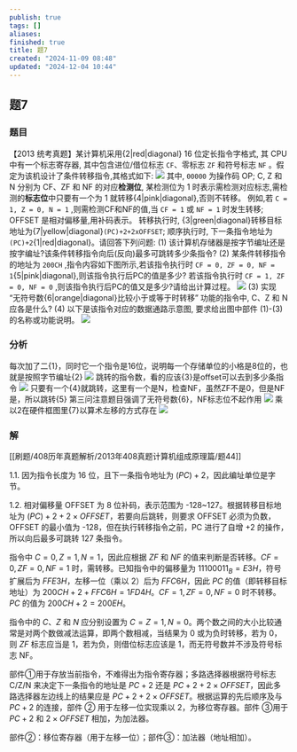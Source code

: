 ```yaml
---
publish: true
tags: []
aliases: 
finished: true
title: 题7
created: "2024-11-09 08:48"
updated: "2024-12-04 10:44"
---
```

## 题7
### 题目
【2013 统考真题】某计算机采用{2|red|diagonal} 16 位定长指令字格式, 其 CPU 中有一个标志寄存器, 其中包含进位/借位标志 `CF`、零标志 `ZF` 和符号标志 `NF` 。假定为该机设计了条件转移指令,其格式如下:
![](https://img.hwenyi.tech/202411101650411.webp)
其中, `00000` 为操作码 OP; C, Z 和 N 分别为 CF、ZF 和 NF 的对应**检测位**, 某检测位为 1 时表示需检测对应标志,需检测的**标志位**中只要有一个为 1 就转移{4|pink|diagonal},否则不转移。
例如,若 `C = 1, Z = 0, N = 1` ,则需检测CF和NF的值,当 `CF = 1` 或 `NF = 1` 时发生转移; 
OFFSET 是相对偏移量,用补码表示。
转移执行时, {3|green|diagonal}转移目标地址为{7|yellow|diagonal}`(PC)+2+2xOFFSET`; 
顺序执行时, 下一条指令地址为`(PC)+2`{1|red|diagonal}。请回答下列问题:
(1) 该计算机存储器是按字节编址还是按字编址?该条件转移指令向后(反向)最多可跳转多少条指令?
(2) 某条件转移指令的地址为 `200CH` ,指令内容如下图所示,若该指令执行时 `CF = 0, ZF = 0, NF = 1`{5|pink|diagonal},则该指令执行后PC的值是多少? 若该指令执行时 `CF = 1, ZF = 0, NF = 0` ,则该指令执行后PC的值又是多少?请给出计算过程。
![](https://img.hwenyi.tech/202411121207074.webp)
(3) 实现 “无符号数{6|orange|diagonal}比较小于或等于时转移” 功能的指令中, C、Z 和 N 应各是什么?
(4) 以下是该指令对应的数据通路示意图, 要求给出图中部件 (1)-(3) 的名称或功能说明。
![](https://img.hwenyi.tech/202411101651062.webp)
### 分析
每次加了二{1}，同时它一个指令是16位，说明每一个存储单位的小格是8位的，也就是按照字节编址{2}
![](https://img.hwenyi.tech/202411121221898.webp)
跳转的指令数，看的应该{3}是offset可以去到多少条指令
![](https://img.hwenyi.tech/202411121239164.webp)
只要有一个{4}就跳转，这里有一个是N，检查NF，虽然ZF不是0，但是NF是，所以跳转{5}
第三问注意题目强调了无符号数{6}，NF标志位不起作用
![](https://img.hwenyi.tech/202411121251706.webp)
乘以2在硬件框图里{7}以算术左移的方式存在
![](https://img.hwenyi.tech/202411121254962.webp)
### 解
[[刷题/408历年真题解析/2013年408真题计算机组成原理篇/题44]]

1.1. 因为指令长度为 16 位，且下一条指令地址为 $(PC) + 2$，因此编址单位是字节。

1.2. 相对偏移量 OFFSET 为 8 位补码，表示范围为 -128~127。根据转移目标地址为 $(PC) + 2 + 2 \times OFFSET$，若要向后跳转，则要求 OFFSET 必须为负数，OFFSET 的最小值为 -128，但在执行转移指令之前，PC 进行了自增 +2 的操作，所以向后最多可跳转 127 条指令。

指令中 $C = 0, Z = 1, N = 1$，因此应根据 $ZF$ 和 $NF$ 的值来判断是否转移。$CF = 0, ZF = 0, NF = 1$ 时，需转移。已知指令中的偏移量为 $11100011_B = E3H$，符号扩展后为 $FFE3H$，左移一位（乘以 2）后为 $FFC6H$，因此 $PC$ 的值（即转移目标地址）为 $200CH + 2 + FFC6H = 1FD4H$。$CF = 1, ZF = 0, NF = 0$ 时不转移。$PC$ 的值为 $200CH + 2 = 200EH$。

指令中的 $C$、$Z$ 和 $N$ 应分别设置为 $C = Z = 1, N = 0$。两个数之间的大小比较通常是对两个数做减法运算，即两个数相减，当结果为 0 或为负时转移，若为 0，则 $ZF$ 标志应当是 1，若为负，则借位标志应该是 1，而无符号数并不涉及符号标志 NF。

部件①用于存放当前指令，不难得出为指令寄存器；多路选择器根据符号标志 C/Z/N 来决定下一条指令的地址是 $PC + 2$ 还是 $PC + 2 + 2 \times OFFSET$，因此多路选择器左边线上的结果应是 $PC + 2 + 2 \times OFFSET$。根据运算的先后顺序及与 $PC + 2$ 的连接，部件 ② 用于左移一位实现乘以 2，为移位寄存器。部件 ③用于 $PC + 2$ 和 $2 \times OFFSET$ 相加，为加法器。

部件②：移位寄存器（用于左移一位）；部件③：加法器（地址相加）。
